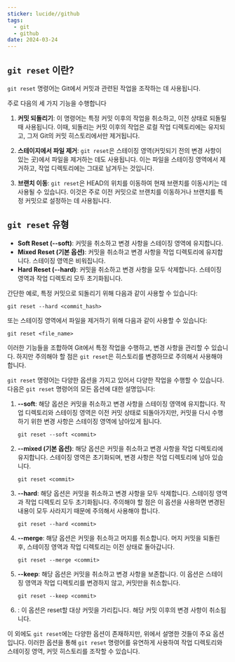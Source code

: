 ```yaml
---
sticker: lucide//github
tags:
  - git
  - github
date: 2024-03-24
---
```

## `git reset` 이란?

`git reset` 명령어는 Git에서 커밋과 관련된 작업을 조작하는 데 사용됩니다. 

주로 다음의 세 가지 기능을 수행합니다

1. **커밋 되돌리기**: 이 명령어는 특정 커밋 이후의 작업을 취소하고, 이전 상태로 되돌릴 때 사용됩니다. 이때, 되돌리는 커밋 이후의 작업은 로컬 작업 디렉토리에는 유지되고, 그저 Git의 커밋 히스토리에서만 제거됩니다.

2. **스테이지에서 파일 제거**: `git reset`은 스테이징 영역(커밋되기 전의 변경 사항이 있는 곳)에서 파일을 제거하는 데도 사용됩니다. 이는 파일을 스테이징 영역에서 제거하고, 작업 디렉토리에는 그대로 남겨두는 것입니다.

3. **브랜치 이동**: `git reset`은 HEAD의 위치를 이동하여 현재 브랜치를 이동시키는 데 사용될 수 있습니다. 이것은 주로 이전 커밋으로 브랜치를 이동하거나 브랜치를 특정 커밋으로 설정하는 데 사용됩니다.

## `git reset` 유형

- **Soft Reset (--soft)**: 커밋을 취소하고 변경 사항을 스테이징 영역에 유지합니다.
- **Mixed Reset (기본 옵션)**: 커밋을 취소하고 변경 사항을 작업 디렉토리에 유지합니다. 스테이징 영역은 비워집니다.
- **Hard Reset (--hard)**: 커밋을 취소하고 변경 사항을 모두 삭제합니다. 스테이징 영역과 작업 디렉토리 모두 초기화됩니다.

간단한 예로, 특정 커밋으로 되돌리기 위해 다음과 같이 사용할 수 있습니다: 

```
git reset --hard <commit_hash>
```

또는 스테이징 영역에서 파일을 제거하기 위해 다음과 같이 사용할 수 있습니다:

```
git reset <file_name>
```

이러한 기능들을 조합하여 Git에서 특정 작업을 수행하고, 변경 사항을 관리할 수 있습니다. 하지만 주의해야 할 점은 `git reset`은 히스토리를 변경하므로 주의해서 사용해야 합니다.

`git reset` 명령어는 다양한 옵션을 가지고 있어서 다양한 작업을 수행할 수 있습니다. 다음은 `git reset` 명령어의 모든 옵션에 대한 설명입니다:

1. **--soft**: 해당 옵션은 커밋을 취소하고 변경 사항을 스테이징 영역에 유지합니다. 작업 디렉토리와 스테이징 영역은 이전 커밋 상태로 되돌아가지만, 커밋을 다시 수행하기 위한 변경 사항은 스테이징 영역에 남아있게 됩니다.

   ```
   git reset --soft <commit>
   ```

2. **--mixed (기본 옵션)**: 해당 옵션은 커밋을 취소하고 변경 사항을 작업 디렉토리에 유지합니다. 스테이징 영역은 초기화되며, 변경 사항은 작업 디렉토리에 남아 있습니다.

   ```
   git reset <commit>
   ```

3. **--hard**: 해당 옵션은 커밋을 취소하고 변경 사항을 모두 삭제합니다. 스테이징 영역과 작업 디렉토리 모두 초기화됩니다. 주의해야 할 점은 이 옵션을 사용하면 변경된 내용이 모두 사라지기 때문에 주의해서 사용해야 합니다.

   ```
   git reset --hard <commit>
   ```

4. **--merge**: 해당 옵션은 커밋을 취소하고 머지를 취소합니다. 머지 커밋을 되돌린 후, 스테이징 영역과 작업 디렉토리는 이전 상태로 돌아갑니다.

   ```
   git reset --merge <commit>
   ```

5. **--keep**: 해당 옵션은 커밋을 취소하고 변경 사항을 보존합니다. 이 옵션은 스테이징 영역과 작업 디렉토리를 변경하지 않고, 커밋만을 취소합니다.

   ```
   git reset --keep <commit>
   ```

6. **<commit>**: 이 옵션은 reset할 대상 커밋을 가리킵니다. 해당 커밋 이후의 변경 사항이 취소됩니다.

이 외에도 `git reset`에는 다양한 옵션이 존재하지만, 위에서 설명한 것들이 주요 옵션입니다. 이러한 옵션을 통해 `git reset` 명령어를 유연하게 사용하여 작업 디렉토리와 스테이징 영역, 커밋 히스토리를 조작할 수 있습니다.